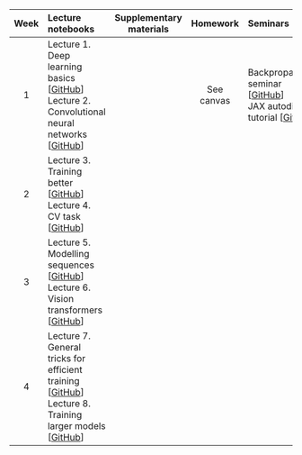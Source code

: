 | Week | Lecture notebooks | Supplementary materials | Homework | Seminars |
|:------:|:------------------|:-----------------------:|:---------:|:---------|
| 1 | Lecture 1. Deep learning basics [[GitHub](./lectures/lecture-1/lecture-1.ipynb)] <br> Lecture 2. Convolutional neural networks [[GitHub](./lectures/lecture-2/lecture-2.ipynb)] |  | See canvas | Backpropagation seminar [[GitHub](./seminars/backprop_sem.ipynb)] <br> JAX autodiff tutorial [[GitHub](./seminars/jax_autodiff_tutorial.ipynb)] |
| 2 | Lecture 3. Training better [[GitHub](./lectures/lecture-3/lecture-3.ipynb)] <br> Lecture 4. CV task [[GitHub](./lectures/lecture-4/lecture-4.ipynb)] |  |  | |
| 3 | Lecture 5. Modelling sequences [[GitHub](./lectures/lecture-5/lecture-5.ipynb)] <br> Lecture 6. Vision transformers [[GitHub](./lectures/lecture-6/lecture-6.ipynb)] |  |  | |
| 4 | Lecture 7. General tricks for efficient training [[GitHub](./lectures/lecture-7/lecture-7.ipynb)] <br> Lecture 8. Training larger models [[GitHub](./lectures/lecture-8/lecture-8.ipynb)]|  |  | |
